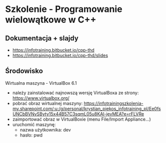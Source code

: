 # Szkolenie - Programowanie wielowątkowe w C++ #

## Dokumentacja + slajdy

* https://infotraining.bitbucket.io/cpp-thd
* https://infotraining.bitbucket.io/cpp-thd/slides

## Środowisko
Wirtualna maszyna - VirtualBox 6.1
* należy zainstalować najnowszą wersję VirtualBoxa ze strony: https://www.virtualbox.org/
* pobrać obraz wirtualnej maszyny: https://infotrainingszkolenia-my.sharepoint.com/:u:/g/personal/krystian_piekos_infotraining_pl/Ee0fsUNCbBVNvSByty15x44B57C3sqmL05u8KAl-jevMEA?e=rFLVRe
* zaimportować obraz w VirtualBoxie (menu File/Import Appliance...)
* uruchomić maszynę:
  - nazwa użytkownika: dev
  - hasło: pwd

